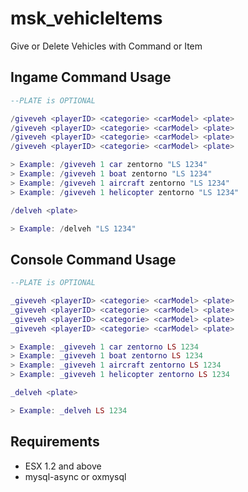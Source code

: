 # msk_vehicleItems
Give or Delete Vehicles with Command or Item

## Ingame Command Usage ##
```lua
--PLATE is OPTIONAL

/giveveh <playerID> <categorie> <carModel> <plate>
/giveveh <playerID> <categorie> <carModel> <plate>
/giveveh <playerID> <categorie> <carModel> <plate>
/giveveh <playerID> <categorie> <carModel> <plate>

> Example: /giveveh 1 car zentorno "LS 1234"
> Example: /giveveh 1 boat zentorno "LS 1234"
> Example: /giveveh 1 aircraft zentorno "LS 1234"
> Example: /giveveh 1 helicopter zentorno "LS 1234"
```
```lua
/delveh <plate>

> Example: /delveh "LS 1234"
```

## Console Command Usage ##
```lua
--PLATE is OPTIONAL

_giveveh <playerID> <categorie> <carModel> <plate>
_giveveh <playerID> <categorie> <carModel> <plate>
_giveveh <playerID> <categorie> <carModel> <plate>
_giveveh <playerID> <categorie> <carModel> <plate>

> Example: _giveveh 1 car zentorno LS 1234
> Example: _giveveh 1 boat zentorno LS 1234
> Example: _giveveh 1 aircraft zentorno LS 1234
> Example: _giveveh 1 helicopter zentorno LS 1234
```
```lua
_delveh <plate>

> Example: _delveh LS 1234
```
## Requirements ##
* ESX 1.2 and above
* mysql-async or oxmysql

